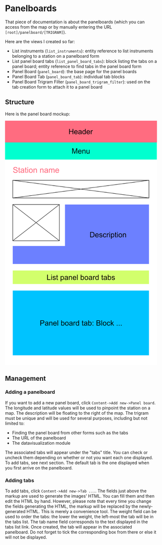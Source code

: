 # Panelboards

That piece of documentation is about the panelboards (which you can access from the map or by manually entering the URL `[root]/panelboard/[TRIGRAM]`).

Here are the views I created so far:

* List instruments (`list_instruments`): entity reference to list instruments belonging to a station on a panelboard form
* List panel board tabs (`list_panel_board_tabs`): block listing the tabs on a panel board; entity reference to find tabs in the panel board form
* Panel Board (`panel_board`): the base page for the panel boards
* Panel Board Tab (`panel_board_tab`): individual tab blocks
* Panel Board Trigram Filter (`panel_board_trigram_filter`): used on the tab creation form to attach it to a panel board

## Structure

Here is the panel board mockup:

![panel board mockup](img/icos-atc.png)

## Management

### Adding a panelboard

If you want to add a new panel board, click `Content->Add new->Panel board`. The longitude and latitude values will be used to pinpoint the station on a map. The description will be floating to the right of the map. The trigram must be unique and will be used for several purposes, including but not limited to:

* Finding the panel board from other forms such as the tabs
* The URL of the panelboard
* The datavisualization module

The associated tabs will appear under the "tabs" title. You can check or uncheck them depending on whether or not you want each one displayed. To add tabs, see next section. The default tab is the one displayed when you first arrive on the panelboard.

### Adding tabs

To add tabs, click `Content->Add new->Tab ...`. The fields just above the markup are used to generate the images' HTML. You can fill them and then edit the HTML by hand. However, please note that every time you change the fields generating the HTML, the markup will be replaced by the newly-generated HTML. This is merely a convenience tool. The weight field can be used to order the tabs: the lower the weight, the left-most the tab will be in the tabs list. The tab name field corresponds to the text displayed in the tabs list link. Once created, the tab will appear in the associated panelboard. Do not forget to tick the corresponding box from there or else it will not be displayed.